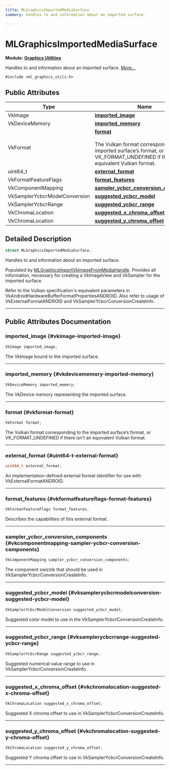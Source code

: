 ```yaml
---
title: MLGraphicsImportedMediaSurface
summary: handles to and information about an imported surface. 

---
```


# MLGraphicsImportedMediaSurface

**Module:** **[Graphics Utilities](/versioned_docs/version-22-Mar-2023/api-ref/api/Modules/group___graphics_utilities/group___graphics_utilities.md)**



Handles to and information about an imported surface.  [More...](#detailed-description)


`#include <ml_graphics_utils.h>`

## Public Attributes

| Type           | Name           |
| -------------- | -------------- |
| VkImage | **[imported_image](/versioned_docs/version-22-Mar-2023/api-ref/api/Modules/group___graphics_utilities/struct_m_l_graphics_imported_media_surface.md#vkimage-imported-image)**  |
| VkDeviceMemory | **[imported_memory](/versioned_docs/version-22-Mar-2023/api-ref/api/Modules/group___graphics_utilities/struct_m_l_graphics_imported_media_surface.md#vkdevicememory-imported-memory)**  |
| VkFormat | **[format](/versioned_docs/version-22-Mar-2023/api-ref/api/Modules/group___graphics_utilities/struct_m_l_graphics_imported_media_surface.md#vkformat-format)** <br></br>The Vulkan format corresponding to the imported surface’s format, or VK_FORMAT_UNDEFINED if there isn’t an equivalent Vulkan format.  |
| uint64_t | **[external_format](/versioned_docs/version-22-Mar-2023/api-ref/api/Modules/group___graphics_utilities/struct_m_l_graphics_imported_media_surface.md#uint64-t-external-format)**  |
| VkFormatFeatureFlags | **[format_features](/versioned_docs/version-22-Mar-2023/api-ref/api/Modules/group___graphics_utilities/struct_m_l_graphics_imported_media_surface.md#vkformatfeatureflags-format-features)**  |
| VkComponentMapping | **[sampler_ycbcr_conversion_components](/versioned_docs/version-22-Mar-2023/api-ref/api/Modules/group___graphics_utilities/struct_m_l_graphics_imported_media_surface.md#vkcomponentmapping-sampler-ycbcr-conversion-components)**  |
| VkSamplerYcbcrModelConversion | **[suggested_ycbcr_model](/versioned_docs/version-22-Mar-2023/api-ref/api/Modules/group___graphics_utilities/struct_m_l_graphics_imported_media_surface.md#vksamplerycbcrmodelconversion-suggested-ycbcr-model)**  |
| VkSamplerYcbcrRange | **[suggested_ycbcr_range](/versioned_docs/version-22-Mar-2023/api-ref/api/Modules/group___graphics_utilities/struct_m_l_graphics_imported_media_surface.md#vksamplerycbcrrange-suggested-ycbcr-range)**  |
| VkChromaLocation | **[suggested_x_chroma_offset](/versioned_docs/version-22-Mar-2023/api-ref/api/Modules/group___graphics_utilities/struct_m_l_graphics_imported_media_surface.md#vkchromalocation-suggested-x-chroma-offset)**  |
| VkChromaLocation | **[suggested_y_chroma_offset](/versioned_docs/version-22-Mar-2023/api-ref/api/Modules/group___graphics_utilities/struct_m_l_graphics_imported_media_surface.md#vkchromalocation-suggested-y-chroma-offset)**  |

## Detailed Description

```cpp
struct MLGraphicsImportedMediaSurface;
```

Handles to and information about an imported surface. 

Populated by [MLGraphicsImportVkImageFromMediaHandle](/versioned_docs/version-22-Mar-2023/api-ref/api/Modules/group___graphics_utilities/group___graphics_utilities.md#mlresult-mlgraphicsimportvkimagefrommediahandle). Provides all information, necessary for creating a VkImageView and VkSampler for the imported surface.

Refer to the Vulkan specification's equivalent parameters in VkAndroidHardwareBufferFormatPropertiesANDROID. Also refer to usage of VkExternalFormatANDROID and VkSamplerYcbcrConversionCreateInfo. 





-----------
## Public Attributes Documentation

### imported_image {#vkimage-imported-image}

```cpp
VkImage imported_image;
```


The VkImage bound to the imported surface. 





-----------

### imported_memory {#vkdevicememory-imported-memory}

```cpp
VkDeviceMemory imported_memory;
```


The VkDevice memory representing the imported surface. 





-----------

### format {#vkformat-format}

```cpp
VkFormat format;
```

The Vulkan format corresponding to the imported surface’s format, or VK_FORMAT_UNDEFINED if there isn’t an equivalent Vulkan format. 





-----------

### external_format {#uint64-t-external-format}

```cpp
uint64_t external_format;
```


An implementation-defined external format identifier for use with VkExternalFormatANDROID. 





-----------

### format_features {#vkformatfeatureflags-format-features}

```cpp
VkFormatFeatureFlags format_features;
```


Describes the capabilities of this external format. 





-----------

### sampler_ycbcr_conversion_components {#vkcomponentmapping-sampler-ycbcr-conversion-components}

```cpp
VkComponentMapping sampler_ycbcr_conversion_components;
```


The component swizzle that should be used in VkSamplerYcbcrConversionCreateInfo. 





-----------

### suggested_ycbcr_model {#vksamplerycbcrmodelconversion-suggested-ycbcr-model}

```cpp
VkSamplerYcbcrModelConversion suggested_ycbcr_model;
```


Suggested color model to use in the VkSamplerYcbcrConversionCreateInfo. 





-----------

### suggested_ycbcr_range {#vksamplerycbcrrange-suggested-ycbcr-range}

```cpp
VkSamplerYcbcrRange suggested_ycbcr_range;
```


Suggested numerical value range to use in VkSamplerYcbcrConversionCreateInfo. 





-----------

### suggested_x_chroma_offset {#vkchromalocation-suggested-x-chroma-offset}

```cpp
VkChromaLocation suggested_x_chroma_offset;
```


Suggested X chroma offset to use in VkSamplerYcbcrConversionCreateInfo. 





-----------

### suggested_y_chroma_offset {#vkchromalocation-suggested-y-chroma-offset}

```cpp
VkChromaLocation suggested_y_chroma_offset;
```


Suggested Y chroma offset to use in VkSamplerYcbcrConversionCreateInfo. 





-----------


